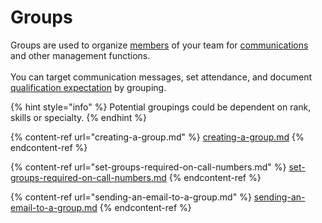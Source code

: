 # Groups

Groups are used to organize [members](../members/) of your team for [communications](../communications/) and other management functions. \
\
You can target communication messages, set attendance, and document [qualification expectation](../qualifications/setting-a-qualification-expectation-for-a-group.md) by grouping.

{% hint style="info" %}
Potential groupings could be dependent on rank, skills or specialty.
{% endhint %}

{% content-ref url="creating-a-group.md" %}
[creating-a-group.md](creating-a-group.md)
{% endcontent-ref %}

{% content-ref url="set-groups-required-on-call-numbers.md" %}
[set-groups-required-on-call-numbers.md](set-groups-required-on-call-numbers.md)
{% endcontent-ref %}

{% content-ref url="sending-an-email-to-a-group.md" %}
[sending-an-email-to-a-group.md](sending-an-email-to-a-group.md)
{% endcontent-ref %}

